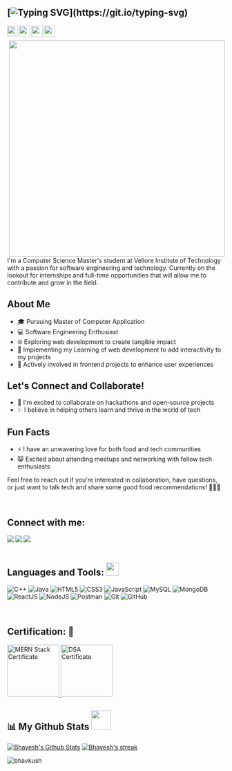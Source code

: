 ## [![Typing SVG](https://readme-typing-svg.herokuapp.com?font=Montserrat&weight=600&size=29&duration=4000&pause=1000&width=435&lines=Hi+%F0%9F%91%8B+I'm+Bhavesh!)](https://git.io/typing-svg)

<a href="https://www.linkedin.com/in/bhavkush/">

  <img align="left" width="24px" src="https://cdn-icons-png.flaticon.com/512/174/174857.png" />

</a>

<a href="https://twitter.com/Bhavesh37154131">

  <img align="left" width="26px" src="https://logodownload.org/wp-content/uploads/2014/09/twitter-logo-6.png" />

</a>

<a href="https://bhavkush.github.io/Portfolio/">

  <img align="left" width="26px" height="26px" src="https://img.icons8.com/pulsar-color/48/resume.png" />

</a>

<a href="mailto:kush.bhavesh15@gmail.com">
  <img align="left" width="26px" src="https://logodownload.org/wp-content/uploads/2018/03/gmail-logo-4-1.png" />
</a>

<br>

<br>

<img align="right" width="500px" src="https://cdn.dribbble.com/users/5690231/screenshots/16191500/media/4fbd0ec22f13a3521bb37cc5fe8b1cb3.gif" />

I'm a Computer Science Master's student at Vellore Institute of Technology with a passion for software engineering and technology. Currently on the lookout for internships and full-time opportunities that will allow me to contribute and grow in the field.

## About Me
- 🎓 Pursuing Master of Computer Application
- 💻 Software Engineering Enthusiast
- 🌐 Exploring web development to create tangible impact
- 🌱 Implementing my Learning of web development to add interactivity to my projects
- 🔧 Actively involved in frontend projects to enhance user experiences

## Let's Connect and Collaborate!
- 👯 I'm excited to collaborate on hackathons and open-source projects
- ✨ I believe in helping others learn and thrive in the world of tech

## Fun Facts
- ⚡ I have an unwavering love for both food and tech communities
- 😸 Excited about attending meetups and networking with fellow tech enthusiasts

Feel free to reach out if you're interested in collaboration, have questions, or just want to talk tech and share some good food recommendations! 🍔👩‍💻


<br>


## Connect with me:
  <a href="https://www.linkedin.com/in/bhavkush/" target="_blank" >
  <img align="left"  src="https://img.shields.io/badge/LinkedIn-0077B5?style=for-the-badge&logo=linkedin&logoColor=white" />
  </a>
  <a href="https://twitter.com/Bhavesh37154131" target="_blank" >
    <img align="left" src="https://img.shields.io/badge/Twitter-1DA1F2?style=for-the-badge&logo=twitter&logoColor=white" />
  </a>
  <a href="mailto:kush.bhavesh15@gmail.com" target="_blank">
    <img align="left" src="https://img.shields.io/badge/Gmail-D14836?style=for-the-badge&logo=gmail&logoColor=white" />
  </a>

  <br>
  <br>

## Languages and Tools: <img src="https://github.com/TheDudeThatCode/TheDudeThatCode/blob/master/Assets/Mario_Hello_Big.gif" height="30px">
![C++](https://img.shields.io/badge/c++-%2300599C.svg?style=for-the-badge&logo=c%2B%2B&logoColor=white)
![Java](https://img.shields.io/badge/java-%23ED8B00.svg?style=for-the-badge&logo=java&logoColor=white)
![HTML5](https://img.shields.io/badge/html5-%23E34F26.svg?style=for-the-badge&logo=html5&logoColor=white)
![CSS3](https://img.shields.io/badge/css3-%231572B6.svg?style=for-the-badge&logo=css3&logoColor=white)
![JavaScript](https://img.shields.io/badge/javascript-%23323330.svg?style=for-the-badge&logo=javascript&logoColor=%23F7DF1E)
![MySQL](https://img.shields.io/badge/MySQL-4479A1?logo=mysql&logoColor=white&style=for-the-badge)
![MongoDB](https://img.shields.io/badge/MongoDB-47A248?logo=mongodb&logoColor=white&style=for-the-badge)
![ReactJS](https://img.shields.io/badge/React-61DAFB?logo=react&logoColor=black&style=for-the-badge)
![NodeJS](https://img.shields.io/badge/Node.js-339933?logo=nodedotjs&logoColor=white&style=for-the-badge)
![Postman](https://img.shields.io/badge/Postman-FF6C37?logo=postman&logoColor=black&style=for-the-badge)
![Git](https://img.shields.io/badge/git-%23F05033.svg?style=for-the-badge&logo=git&logoColor=white)
![GitHub](https://img.shields.io/badge/github-%23121011.svg?style=for-the-badge&logo=github&logoColor=white)

<br>

## Certification: 📜

<a href="https://drive.google.com/file/d/1KXWjT1qLMswYk-g5hN0BW79ou0XKFTSo/view?usp=sharing"> 
  
  <img alt="MERN Stack Certificate" src="https://www.codebook.in/static/main/img/courses/2.jpg" height="120px" />

</a>

<a href="https://drive.google.com/file/d/1UdWXEd_9ez7lm0qoaNhlIQ7b8YPHw-oo/view?usp=sharing"> 
  
  <img alt= "DSA Certificate" src="https://media.geeksforgeeks.org/wp-content/uploads/20230627113746/DSA-full-form.png" height="120px" />

</a>
<br>

## 📊 My Github Stats <img src="https://user-images.githubusercontent.com/76244600/130684889-4425a8ef-53ba-48f3-9433-871976fba0e9.gif" height="45px">

  
 <p align="center">
   
   <a href="#"><img alt="Bhavesh's Github Stats" src="https://github-readme-stats.vercel.app/api?username=BhavKush&rank_icon=github&title_color=4df3ff&text_color=fffff&theme=transparent" /></a> 
   <a href="#"><img  alt="Bhavesh's streak"  src="https://github-readme-streak-stats.herokuapp.com/?user=BhavKush&theme=black-ice&hide_border=false&stroke=0000&background=0D1117" /> </a>
   
 </p>

<p align="left"> <img src="https://komarev.com/ghpvc/?username=bhavkush&label=Profile%20views&color=0e75b6&style=flat" alt="bhavkush" /> </p>

